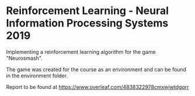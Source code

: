 # Reinforcement Learning - Neural Information Processing Systems 2019
Implementing a reinforcement learning algorithm for the game "Neurosmash".

The game was created for the course as an environment and can be found in the environment folder.

Report to be found at https://www.overleaf.com/4838322978cmxwjwtdgqrr
